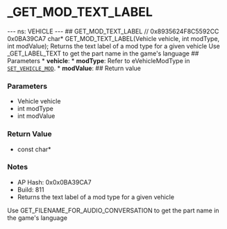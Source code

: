 # _GET_MOD_TEXT_LABEL

--- ns: VEHICLE --- ## GET_MOD_TEXT_LABEL  // 0x8935624F8C5592CC 0x0BA39CA7 char* GET_MOD_TEXT_LABEL(Vehicle vehicle, int modType, int modValue);  Returns the text label of a mod type for a given vehicle Use _GET_LABEL_TEXT to get the part name in the game's language  ## Parameters * **vehicle**: * **modType**: Refer to eVehicleModType in [`SET_VEHICLE_MOD`](#_0x6AF0636DDEDCB6DD). * **modValue**:  ## Return value

### Parameters
* Vehicle vehicle
* int modType
* int modValue

### Return Value
* const char*

### Notes
* AP Hash: 0x0x0BA39CA7
* Build: 811
* Returns the text label of a mod type for a given vehicle

Use GET_FILENAME_FOR_AUDIO_CONVERSATION to get the part name in the game's language


